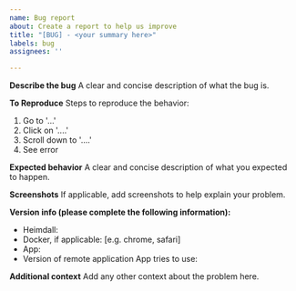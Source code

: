 ```yaml
---
name: Bug report
about: Create a report to help us improve
title: "[BUG] - <your summary here>"
labels: bug
assignees: ''

---
```


**Describe the bug**
A clear and concise description of what the bug is.

**To Reproduce**
Steps to reproduce the behavior:
1. Go to '...'
2. Click on '....'
3. Scroll down to '....'
4. See error

**Expected behavior**
A clear and concise description of what you expected to happen.

**Screenshots**
If applicable, add screenshots to help explain your problem.

**Version info (please complete the following information):**
 - Heimdall: 
 - Docker, if applicable: [e.g. chrome, safari]
 - App:
 - Version of remote application App tries to use:

**Additional context**
Add any other context about the problem here.
